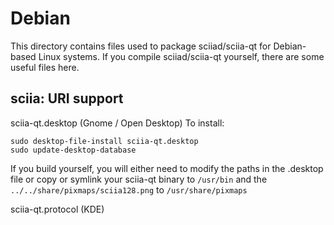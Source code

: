
Debian
====================
This directory contains files used to package sciiad/sciia-qt
for Debian-based Linux systems. If you compile sciiad/sciia-qt yourself, there are some useful files here.

## sciia: URI support ##


sciia-qt.desktop  (Gnome / Open Desktop)
To install:

	sudo desktop-file-install sciia-qt.desktop
	sudo update-desktop-database

If you build yourself, you will either need to modify the paths in
the .desktop file or copy or symlink your sciia-qt binary to `/usr/bin`
and the `../../share/pixmaps/sciia128.png` to `/usr/share/pixmaps`

sciia-qt.protocol (KDE)

